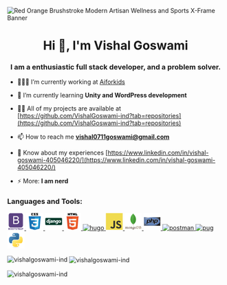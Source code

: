 ![Red Orange Brushstroke Modern Artisan Wellness and Sports X-Frame Banner](https://user-images.githubusercontent.com/87699253/146637948-b31c3bf4-bf4c-4dcc-a4c6-5f1babe0d807.gif)

<h1 align="center">Hi 👋, I'm Vishal Goswami</h1>
<h3 align="center">I am a enthusiastic full stack developer, and a problem solver.</h3>

- 👷🏻‍♀️ I’m currently working at [Aiforkids](https://github.com/aiforkidsofficial)

- 🌱 I’m currently learning **Unity and WordPress development**

- 👨‍💻 All of my projects are available at [https://github.com/VishalGoswami-ind?tab=repositories](https://github.com/VishalGoswami-ind?tab=repositories)

- 📫 How to reach me **vishal0711goswami@gmail.com**

- 📄 Know about my experiences [https://www.linkedin.com/in/vishal-goswami-405046220/](https://www.linkedin.com/in/vishal-goswami-405046220/)

- ⚡ More: **I am nerd**

<h3 align="left">Languages and Tools:</h3>
<p align="left"> <a href="https://getbootstrap.com" target="_blank" rel="noreferrer"> <img src="https://raw.githubusercontent.com/devicons/devicon/master/icons/bootstrap/bootstrap-plain-wordmark.svg" alt="bootstrap" width="40" height="40"/> </a> <a href="https://www.w3schools.com/css/" target="_blank" rel="noreferrer"> <img src="https://raw.githubusercontent.com/devicons/devicon/master/icons/css3/css3-original-wordmark.svg" alt="css3" width="40" height="40"/> </a> <a href="https://www.djangoproject.com/" target="_blank" rel="noreferrer"> <img src="https://raw.githubusercontent.com/devicons/devicon/master/icons/django/django-original.svg" alt="django" width="40" height="40"/> </a> <a href="https://www.w3.org/html/" target="_blank" rel="noreferrer"> <img src="https://raw.githubusercontent.com/devicons/devicon/master/icons/html5/html5-original-wordmark.svg" alt="html5" width="40" height="40"/> </a> <a href="https://gohugo.io/" target="_blank" rel="noreferrer"> <img src="https://api.iconify.design/logos-hugo.svg" alt="hugo" width="40" height="40"/> </a> <a href="https://developer.mozilla.org/en-US/docs/Web/JavaScript" target="_blank" rel="noreferrer"> <img src="https://raw.githubusercontent.com/devicons/devicon/master/icons/javascript/javascript-original.svg" alt="javascript" width="40" height="40"/> </a> <a href="https://www.mongodb.com/" target="_blank" rel="noreferrer"> <img src="https://raw.githubusercontent.com/devicons/devicon/master/icons/mongodb/mongodb-original-wordmark.svg" alt="mongodb" width="40" height="40"/> </a> <a href="https://www.php.net" target="_blank" rel="noreferrer"> <img src="https://raw.githubusercontent.com/devicons/devicon/master/icons/php/php-original.svg" alt="php" width="40" height="40"/> </a> <a href="https://postman.com" target="_blank" rel="noreferrer"> <img src="https://www.vectorlogo.zone/logos/getpostman/getpostman-icon.svg" alt="postman" width="40" height="40"/> </a> <a href="https://pugjs.org" target="_blank" rel="noreferrer"> <img src="https://cdn.worldvectorlogo.com/logos/pug.svg" alt="pug" width="40" height="40"/> </a> <a href="https://www.python.org" target="_blank" rel="noreferrer"> <img src="https://raw.githubusercontent.com/devicons/devicon/master/icons/python/python-original.svg" alt="python" width="40" height="40"/> </a> </p>

<p><img align="left" src="https://github-readme-stats.vercel.app/api/top-langs?username=vishalgoswami-ind&show_icons=true&locale=en&layout=compact" alt="vishalgoswami-ind" /></p>

<p>&nbsp;<img align="center" src="https://github-readme-stats.vercel.app/api?username=vishalgoswami-ind&show_icons=true&locale=en" alt="vishalgoswami-ind" /></p>

<p><img align="center" src="https://github-readme-streak-stats.herokuapp.com/?user=vishalgoswami-ind&" alt="vishalgoswami-ind" /></p>


